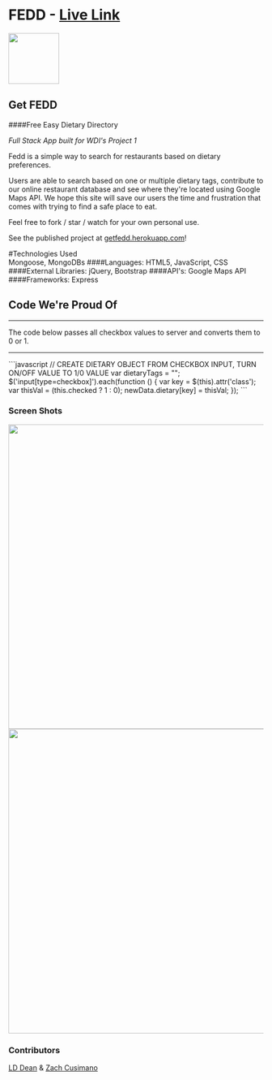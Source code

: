 # FEDD - [Live Link](https://getfedd.herokuapp.com/)

<img src="https://cloud.githubusercontent.com/assets/7833470/10423298/ea833a68-7079-11e5-84f8-0a925ab96893.png" width="100">

## Get FEDD

####Free Easy Dietary Directory

<i> Full Stack App built for WDI's Project 1 </i>

Fedd is a simple way to search for restaurants based on dietary preferences.

Users are able to search based on one or multiple dietary tags, contribute to our online restaurant database and see where they're located using Google Maps API. We hope this site will save our users the time and frustration that comes with trying to find a safe place to eat.

Feel free to fork / star / watch for your own personal use.

See the published project at [getfedd.herokuapp.com](https://getfedd.herokuapp.com/)!

#Technologies Used   
Mongoose, MongoDBs
####Languages:
HTML5, JavaScript, CSS
####External Libraries:
jQuery, Bootstrap
####API's:
Google Maps API
####Frameworks:
Express



## Code We're Proud Of
<hr>
The code below passes all checkbox values to server and converts them to 0 or 1.
<hr>
```javascript
// CREATE DIETARY OBJECT FROM CHECKBOX INPUT, TURN ON/OFF VALUE TO 1/0 VALUE
var dietaryTags = "";
$('input[type=checkbox]').each(function () {
   var key = $(this).attr('class');
   var thisVal = (this.checked ? 1 : 0);
   newData.dietary[key] = thisVal;
});
```

### Screen Shots
<img src="http://i.imgur.com/KgRiwtT.png" width="600">
<img src="http://i.imgur.com/FfCdEoa.png" width="600">

### Contributors
[LD Dean](https://github.com/Vedelopment) & [Zach Cusimano](https://github.com/c00z)
